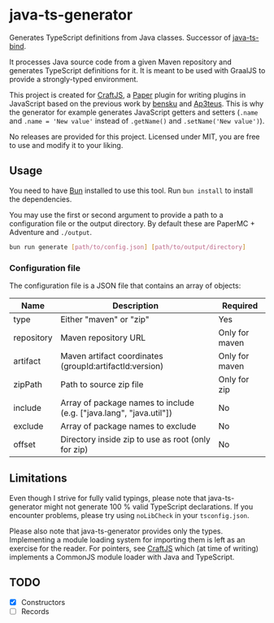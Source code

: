 # java-ts-generator

Generates TypeScript definitions from Java classes. Successor of [java-ts-bind](https://github.com/bensku/java-ts-bind).

It processes Java source code from a given Maven repository and generates TypeScript definitions for it. It is meant to be used with GraalJS to provide a strongly-typed environment.

This project is created for [CraftJS](https://github.com/raikasdev/craftjs), a [Paper](https://papermc.io/) plugin for writing plugins in JavaScript based on the previous work by [bensku](https://github.com/bensku) and [Ap3teus](https://github.com/Ap3teus). This is why the generator for example generates JavaScript getters and setters (`.name` and `.name = 'New value'` instead of `.getName()` and `.setName('New value')`).

No releases are provided for this project. Licensed under MIT, you are free to use and modify it to your liking.

## Usage

You need to have [Bun](https://bun.sh/) installed to use this tool. Run `bun install` to install the dependencies.

You may use the first or second argument to provide a path to a configuration file or the output directory. By default these are PaperMC + Adventure and `./output`.

```bash
bun run generate [path/to/config.json] [path/to/output/directory]
```

### Configuration file

The configuration file is a JSON file that contains an array of objects:

| Name | Description | Required |
|------|-------------|----------|
| type | Either "maven" or "zip" | Yes |
| repository | Maven repository URL | Only for maven |
| artifact | Maven artifact coordinates (groupId:artifactId:version) | Only for maven |
| zipPath | Path to source zip file | Only for zip |
| include | Array of package names to include (e.g. ["java.lang", "java.util"]) | No |
| exclude | Array of package names to exclude | No |
| offset | Directory inside zip to use as root (only for zip) | No |

## Limitations

Even though I strive for fully valid typings, please note that java-ts-generator might not generate 100 % valid TypeScript declarations. If you encounter problems, please try using `noLibCheck` in your `tsconfig.json`.

Please also note that java-ts-generator provides only the types. Implementing a module loading system for importing them is left as an exercise for the reader. For pointers, see [CraftJS](https://github.com/raikasdev/craftjs) which (at time of writing) implements a CommonJS module loader with Java and TypeScript.


## TODO

- [x] Constructors
- [ ] Records